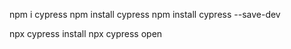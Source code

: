 npm i cypress
npm install cypress
npm install cypress --save-dev

npx cypress install
npx cypress open
